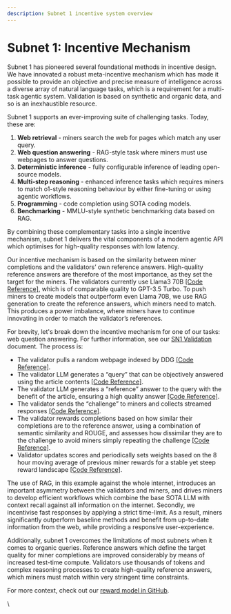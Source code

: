 ```yaml
---
description: Subnet 1 incentive system overview
---
```


# Subnet 1: Incentive Mechanism

Subnet 1 has pioneered several foundational methods in incentive design. We have innovated a robust meta-incentive mechanism which has made it possible to provide an objective and precise measure of intelligence across a diverse array of natural language tasks, which is a requirement for a multi-task agentic system. Validation is based on synthetic and organic data, and so is an inexhaustible resource.

Subnet 1 supports an ever-improving suite of challenging tasks. Today, these are:

1. **Web retrieval** - miners search the web for pages which match any user query.
2. **Web question answering** - RAG-style task where miners must use webpages to answer questions.
3. **Deterministic inference** - fully configurable inference of leading open-source models.
4. **Multi-step reasoning** - enhanced inference tasks which requires miners to match o1-style reasoning behaviour by either fine-tuning or using agentic workflows.
5. **Programming** - code completion using SOTA coding models.
6. **Benchmarking** - MMLU-style synthetic benchmarking data based on RAG.

By combining these complementary tasks into a single incentive mechanism, subnet 1 delivers the vital components of a modern agentic API which optimises for high-quality responses with low latency.

Our incentive mechanism is based on the similarity between miner completions and the validators’ own reference answers. High-quality reference answers are therefore of the most importance, as they set the target for the miners. The validators currently use Llama3 70B [\[Code Reference\]](https://github.com/macrocosm-os/prompting/blob/00d67a40732b831ac26c3bfc644b5ace7655f22b/prompting/utils/config.py#L287), which is of comparable quality to GPT-3.5 Turbo. To push miners to create models that outperform even Llama 70B, we use RAG generation to create the reference answers, which miners need to match. This produces a power imbalance, where miners have to continue innovating in order to match the validator’s references.

For brevity, let's break down the incentive mechanism for one of our tasks: web question answering. For further information, see our [SN1 Validation](https://github.com/macrocosm-os/prompting/blob/main/docs/SN1_validation.md) document. The process is:

* The validator pulls a random webpage indexed by DDG [\[Code Reference\]](https://github.com/macrocosm-os/prompting/blob/6ac1e78690af8ee1d895bc6f317cc8df6ed4fbc5/prompting/datasets/random_website.py#L24-L38).
* The validator LLM generates a “query” that can be objectively answered using the article contents [\[Code Reference\]](https://github.com/macrocosm-os/prompting/blob/6ac1e78690af8ee1d895bc6f317cc8df6ed4fbc5/prompting/tasks/qa.py#L21-L28).
* The validator LLM generates a “reference” answer to the query with the benefit of the article, ensuring a high quality answer [\[Code Reference\]](https://github.com/macrocosm-os/prompting/blob/6ac1e78690af8ee1d895bc6f317cc8df6ed4fbc5/prompting/tasks/qa.py#L31-L39).
* The validator sends the “challenge” to miners and collects streamed responses [\[Code Reference\]](https://github.com/macrocosm-os/prompting/blob/6ac1e78690af8ee1d895bc6f317cc8df6ed4fbc5/prompting/tasks/task_sending.py#L42-L87).
* The validator rewards completions based on how similar their completions are to the reference answer, using a combination of semantic similarity and ROUGE, and assesses how dissimilar they are to the challenge to avoid miners simply repeating the challenge [\[Code Reference\]](https://github.com/macrocosm-os/prompting/blob/6ac1e78690af8ee1d895bc6f317cc8df6ed4fbc5/prompting/tasks/qa.py#L42-L47).
* Validator updates scores and periodically sets weights based on the 8 hour moving average of previous miner rewards for a stable yet steep reward landscape [\[Code Reference\]](https://github.com/macrocosm-os/prompting/blob/6ac1e78690af8ee1d895bc6f317cc8df6ed4fbc5/prompting/weight_setting/weight_setter.py#L24-L36).

The use of RAG, in this example against the whole internet, introduces an important asymmetry between the validators and miners, and drives miners to develop efficient workflows which combine the base SOTA LLM with context recall against all information on the internet. Secondly, we incentivise fast responses by applying a strict time-limit. As a result, miners significantly outperform baseline methods and benefit from up-to-date information from the web, while providing a responsive user-experience.

Additionally, subnet 1 overcomes the limitations of most subnets when it comes to organic queries. Reference answers which define the target quality for miner completions are improved considerably by means of increased test-time compute. Validators use thousands of tokens and complex reasoning processes to create high-quality reference answers, which miners must match within very stringent time constraints.

For more context, check out our [reward model in GitHub](https://github.com/macrocosm-os/prompting/tree/main/prompting/rewards).

\
